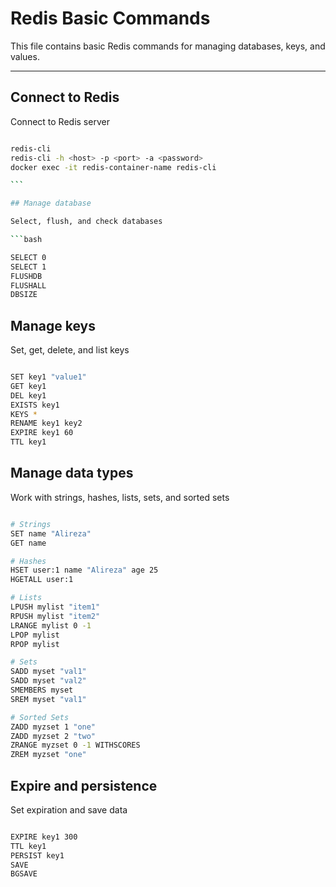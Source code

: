# Redis Basic Commands

This file contains basic Redis commands for managing databases, keys, and values.

---

## Connect to Redis

Connect to Redis server

```bash

redis-cli
redis-cli -h <host> -p <port> -a <password>
docker exec -it redis-container-name redis-cli

‍‍```

## Manage database

Select, flush, and check databases

```bash

SELECT 0
SELECT 1
FLUSHDB
FLUSHALL
DBSIZE

```

## Manage keys

Set, get, delete, and list keys

```bash

SET key1 "value1"
GET key1
DEL key1
EXISTS key1
KEYS *
RENAME key1 key2
EXPIRE key1 60
TTL key1

```

## Manage data types

Work with strings, hashes, lists, sets, and sorted sets

```bash

# Strings
SET name "Alireza"
GET name

# Hashes
HSET user:1 name "Alireza" age 25
HGETALL user:1

# Lists
LPUSH mylist "item1"
RPUSH mylist "item2"
LRANGE mylist 0 -1
LPOP mylist
RPOP mylist

# Sets
SADD myset "val1"
SADD myset "val2"
SMEMBERS myset
SREM myset "val1"

# Sorted Sets
ZADD myzset 1 "one"
ZADD myzset 2 "two"
ZRANGE myzset 0 -1 WITHSCORES
ZREM myzset "one"


```

## Expire and persistence

Set expiration and save data

```bash

EXPIRE key1 300
TTL key1
PERSIST key1
SAVE
BGSAVE

```